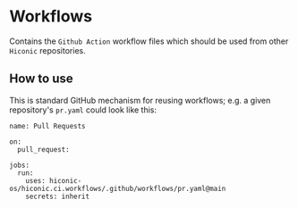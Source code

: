 # Workflows

Contains the `Github Action` workflow files which should be used from other `Hiconic` repositories.

## How to use

This is standard GitHub mechanism for reusing workflows; e.g. a given repository's `pr.yaml` could look like this:

```
name: Pull Requests

on:
  pull_request:

jobs:
  run:
    uses: hiconic-os/hiconic.ci.workflows/.github/workflows/pr.yaml@main
    secrets: inherit
```